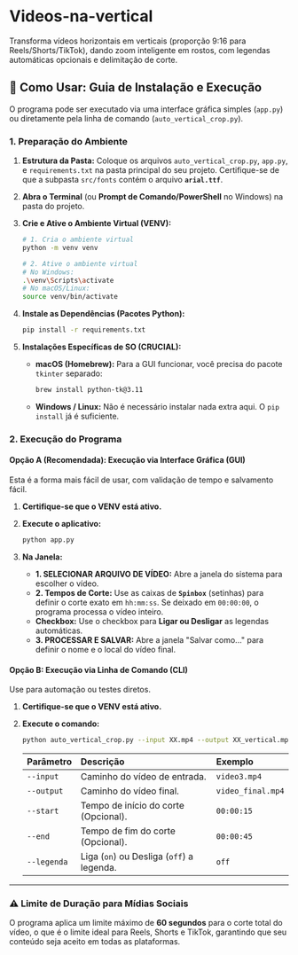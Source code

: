 # Videos-na-vertical

Transforma vídeos horizontais em verticais (proporção 9:16 para Reels/Shorts/TikTok), dando zoom inteligente em rostos, com legendas automáticas opcionais e delimitação de corte.

## 🚀 Como Usar: Guia de Instalação e Execução 

O programa pode ser executado via uma interface gráfica simples (`app.py`) ou diretamente pela linha de comando (`auto_vertical_crop.py`).

### 1. Preparação do Ambiente

1.  **Estrutura da Pasta:** Coloque os arquivos `auto_vertical_crop.py`, `app.py`, e `requirements.txt` na pasta principal do seu projeto. Certifique-se de que a subpasta `src/fonts` contém o arquivo **`arial.ttf`**.

2.  **Abra o Terminal** (ou **Prompt de Comando/PowerShell** no Windows) na pasta do projeto.

3.  **Crie e Ative o Ambiente Virtual (VENV):**

    ```bash
    # 1. Cria o ambiente virtual
    python -m venv venv

    # 2. Ative o ambiente virtual
    # No Windows:
    .\venv\Scripts\activate
    # No macOS/Linux:
    source venv/bin/activate
    ```

4.  **Instale as Dependências (Pacotes Python):**

    ```bash
    pip install -r requirements.txt
    ```

5.  **Instalações Específicas de SO (CRUCIAL):**
    * **macOS (Homebrew):** Para a GUI funcionar, você precisa do pacote `tkinter` separado:
        ```bash
        brew install python-tk@3.11
        ```
    * **Windows / Linux:** Não é necessário instalar nada extra aqui. O `pip install` já é suficiente.

### 2. Execução do Programa

#### Opção A (Recomendada): Execução via Interface Gráfica (GUI)

Esta é a forma mais fácil de usar, com validação de tempo e salvamento fácil.

1.  **Certifique-se que o VENV está ativo.**

2.  **Execute o aplicativo:**

    ```bash
    python app.py
    ```

3.  **Na Janela:**
    * **1. SELECIONAR ARQUIVO DE VÍDEO:** Abre a janela do sistema para escolher o vídeo.
    * **2. Tempos de Corte:** Use as caixas de **`Spinbox`** (setinhas) para definir o corte exato em `hh:mm:ss`. Se deixado em `00:00:00`, o programa processa o vídeo inteiro.
    * **Checkbox:** Use o checkbox para **Ligar ou Desligar** as legendas automáticas.
    * **3. PROCESSAR E SALVAR:** Abre a janela "Salvar como..." para definir o nome e o local do vídeo final.

#### Opção B: Execução via Linha de Comando (CLI)

Use para automação ou testes diretos.

1.  **Certifique-se que o VENV está ativo.**

2.  **Execute o comando:**

    ```bash
    python auto_vertical_crop.py --input XX.mp4 --output XX_vertical.mp4 --start hh:mm:ss --end hh:mm:ss --out_h 1080 --legenda on
    ```

    | Parâmetro | Descrição | Exemplo |
    | :--- | :--- | :--- |
    | `--input` | Caminho do vídeo de entrada. | `video3.mp4` |
    | `--output` | Caminho do vídeo final. | `video_final.mp4` |
    | `--start` | Tempo de início do corte (Opcional). | `00:00:15` |
    | `--end` | Tempo de fim do corte (Opcional). | `00:00:45` |
    | `--legenda` | Liga (`on`) ou Desliga (`off`) a legenda. | `off` |

---

### ⚠️ Limite de Duração para Mídias Sociais

O programa aplica um limite máximo de **60 segundos** para o corte total do vídeo, o que é o limite ideal para Reels, Shorts e TikTok, garantindo que seu conteúdo seja aceito em todas as plataformas.
